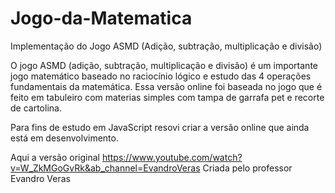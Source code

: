 # Jogo-da-Matematica
Implementação do Jogo ASMD (Adição, subtração, multiplicação e divisão)

O jogo ASMD (adição, subtração, multiplicação e divisão) é um importante jogo matemático baseado no raciocínio lógico e estudo das 4 operações fundamentais da matemática. 
Essa versão online foi baseada no jogo que é feito em tabuleiro com materias simples com tampa de garrafa pet e recorte de cartolina.
<p> Para fins de estudo em JavaScript resovi criar a versão online que ainda está em desenvolvimento.

Aqui a versão original https://www.youtube.com/watch?v=W_ZkMGoGvRk&ab_channel=EvandroVeras Criada pelo professor Evandro Veras
